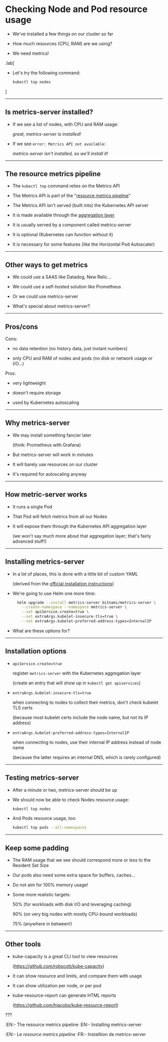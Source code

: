 # Checking Node and Pod resource usage

- We've installed a few things on our cluster so far

- How much resources (CPU, RAM) are we using?

- We need metrics!

.lab[

- Let's try the following command:
  ```bash
  kubectl top nodes
  ```
]

---

## Is metrics-server installed?

- If we see a list of nodes, with CPU and RAM usage:

  *great, metrics-server is installed!*

- If we see `error: Metrics API not available`:

  *metrics-server isn't installed, so we'll install it!*

---

## The resource metrics pipeline

- The `kubectl top` command relies on the Metrics API

- The Metrics API is part of the "[resource metrics pipeline]"

- The Metrics API isn't served (built into) the Kubernetes API server

- It is made available through the [aggregation layer]

- It is usually served by a component called metrics-server

- It is optional (Kubernetes can function without it)

- It is necessary for some features (like the Horizontal Pod Autoscaler)

[resource metrics pipeline]: https://kubernetes.io/docs/tasks/debug-application-cluster/resource-metrics-pipeline/
[aggregation layer]: https://kubernetes.io/docs/concepts/extend-kubernetes/api-extension/apiserver-aggregation/

---

## Other ways to get metrics

- We could use a SAAS like Datadog, New Relic...

- We could use a self-hosted solution like Prometheus

- Or we could use metrics-server

- What's special about metrics-server?

---

## Pros/cons

Cons:

- no data retention (no history data, just instant numbers)

- only CPU and RAM of nodes and pods (no disk or network usage or I/O...)

Pros:

- very lightweight

- doesn't require storage

- used by Kubernetes autoscaling

---

## Why metrics-server

- We may install something fancier later

  (think: Prometheus with Grafana)

- But metrics-server will work in *minutes*

- It will barely use resources on our cluster

- It's required for autoscaling anyway

---

## How metric-server works

- It runs a single Pod

- That Pod will fetch metrics from all our Nodes

- It will expose them through the Kubernetes API aggregation layer

  (we won't say much more about that aggregation layer; that's fairly advanced stuff!)

---

## Installing metrics-server

- In a lot of places, this is done with a little bit of custom YAML

  (derived from the [official installation instructions](https://github.com/kubernetes-sigs/metrics-server#installation))

- We're going to use Helm one more time:
  ```bash
    helm upgrade --install metrics-server bitnami/metrics-server \
      --create-namespace --namespace metrics-server \
      --set apiService.create=true \
      --set extraArgs.kubelet-insecure-tls=true \
      --set extraArgs.kubelet-preferred-address-types=InternalIP
  ```

- What are these options for?

---

## Installation options

- `apiService.create=true`

  register `metrics-server` with the Kubernetes aggregation layer

  (create an entry that will show up in `kubectl get apiservices`)

- `extraArgs.kubelet-insecure-tls=true`

  when connecting to nodes to collect their metrics, don't check kubelet TLS certs

  (because most kubelet certs include the node name, but not its IP address)

- `extraArgs.kubelet-preferred-address-types=InternalIP`

  when connecting to nodes, use their internal IP address instead of node name

  (because the latter requires an internal DNS, which is rarely configured)

---

## Testing metrics-server

- After a minute or two, metrics-server should be up

- We should now be able to check Nodes resource usage:
  ```bash
  kubectl top nodes
  ```

- And Pods resource usage, too:
  ```bash
  kubectl top pods --all-namespaces
  ```

---

## Keep some padding

- The RAM usage that we see should correspond more or less to the Resident Set Size

- Our pods also need some extra space for buffers, caches...

- Do not aim for 100% memory usage!

- Some more realistic targets:

  50% (for workloads with disk I/O and leveraging caching)

  90% (on very big nodes with mostly CPU-bound workloads)

  75% (anywhere in between!)

---

## Other tools

- kube-capacity is a great CLI tool to view resources

  (https://github.com/robscott/kube-capacity)

- It can show resource and limits, and compare them with usage

- It can show utilization per node, or per pod

- kube-resource-report can generate HTML reports

  (https://github.com/hjacobs/kube-resource-report)

???

:EN:- The resource metrics pipeline
:EN:- Installing metrics-server

:EN:- Le *resource metrics pipeline*
:FR:- Installtion de metrics-server
